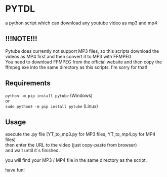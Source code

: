 # PYTDL
a python script which can download any youtube video as mp3 and mp4

## !!!NOTE!!!
Pytube does currently not support MP3 files, so this scripts download the videos as MP4 first and then convert it to MP3 with FFMPEG\
You need to download FFMPEG from the official website and then copy the ffmpeg.exe into the same directory as this scripts.
I'm sorry for that!

## Requirements
`python -m pip install pytube` (Windows)\
or \
`sudo python3 -m pip install pytube` (Linux)

## Usage
execute the .py file (YT_to_mp3.py for MP3 files, YT_to_mp4.py for MP4 files)\
then enter the URL to the video (just copy-paste from browser)\
and wait until it´s finished.

you will find your MP3 / MP4 file in the same directory as the script.

have fun!

